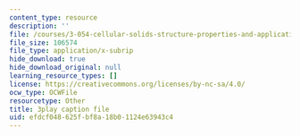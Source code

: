 ```yaml
---
content_type: resource
description: ''
file: /courses/3-054-cellular-solids-structure-properties-and-applications-spring-2015/efdcf048625fbf8a18b01124e63943c4_UgKnOuaY1G8.srt
file_size: 106574
file_type: application/x-subrip
hide_download: true
hide_download_original: null
learning_resource_types: []
license: https://creativecommons.org/licenses/by-nc-sa/4.0/
ocw_type: OCWFile
resourcetype: Other
title: 3play caption file
uid: efdcf048-625f-bf8a-18b0-1124e63943c4
---
```

